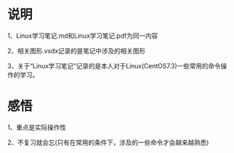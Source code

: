 # 说明

1、Linux学习笔记.md和Linux学习笔记.pdf为同一内容

2、相关图形.vsdx记录的是笔记中涉及的相关图形

3、关于“Linux学习笔记”记录的是本人对于Linux(CentOS7.3)一些常用的命令操作的学习。

# 感悟

1、重点是实际操作性

2、不复习就会忘(只有在常用的条件下，涉及的一些命令才会越来越熟悉)

